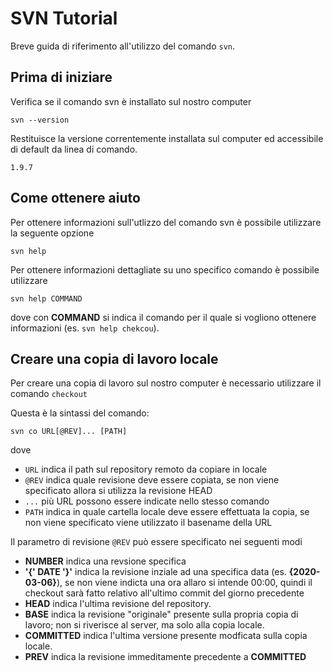 # SVN Tutorial

Breve guida di riferimento all'utilizzo del comando ```svn```.

## Prima di iniziare

Verifica se il comando svn è installato sul nostro computer

```svn --version```

Restituisce la versione correntemente installata sul computer ed accessibile di default da linea di comando.

```1.9.7```

## Come ottenere aiuto

Per ottenere informazioni sull'utlizzo del comando svn è possibile utilizzare la seguente opzione

```svn help```

Per ottenere informazioni dettagliate su uno specifico comando è possibile utilizzare

```svn help COMMAND```

dove con **COMMAND** si indica il comando per il quale si vogliono ottenere informazioni (es. ```svn help chekcou```).

## Creare una copia di lavoro locale

Per creare una copia di lavoro sul nostro computer è necessario utilizzare il comando ```checkout```

Questa è la sintassi del comando:

```svn co URL[@REV]... [PATH]```

dove

* ```URL``` indica il path sul repository remoto da copiare in locale
* ```@REV``` indica quale revisione deve essere copiata, se non viene specificato allora si utilizza la revisione HEAD
* ```...```  più URL possono essere indicate nello stesso comando
* ```PATH``` indica in quale cartella locale deve essere effettuata la copia, se non viene specificato viene utilizzato il basename della URL

Il parametro di revisione ```@REV``` può essere specificato nei seguenti modi

* **NUMBER** indica una revsione specifica
* **'{' DATE '}'** indica la revisione inziale ad una specifica data (es. **{2020-03-06}**), se non viene indicta una ora allaro si intende 00:00, quindi il checkout sarà fatto relativo all'ultimo commit del giorno precedente 
* **HEAD** indica l'ultima revisione del repository.
* **BASE** indica la revisione "originale" presente sulla propria copia di lavoro; non si riverisce al server, ma solo alla copia locale.
* **COMMITTED** indica l'ultima versione presente modficata sulla copia locale.
* **PREV** indica la revisione immeditamente precedente a **COMMITTED**

